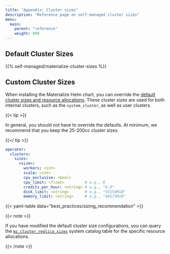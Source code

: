 ```yaml
---
title: "Appendix: Cluster sizes"
description: "Reference page on self-managed cluster sizes"
menu:
  main:
    parent: "reference"
    weight: 900
---
```


## Default Cluster Sizes

{{% self-managed/materialize-cluster-sizes %}}

## Custom Cluster Sizes

When installing the Materialize Helm chart, you can override the [default
cluster sizes and resource allocations](/sql/appendix-cluster-sizes/). These
cluster sizes are used for both internal clusters, such as the `system_cluster`,
as well as user clusters.

{{< tip >}}

In general, you should not have to override the defaults. At minimum, we
recommend that you keep the 25-200cc cluster sizes.

{{</ tip >}}

```yaml
operator:
  clusters:
    sizes:
      <size>:
        workers: <int>
        scale: <int>
        cpu_exclusive: <bool>
        cpu_limit: <float>         # e.g., 6
        credits_per_hour: <string> # e.g., "0.0"
        disk_limit: <string>       # e.g., "93150MiB"
        memory_limit: <string>     # e.g., "46575MiB"
```

{{< yaml-table data="best_practices/sizing_recommendation" >}}

{{< note >}}

If you have modified the default cluster size configurations, you can query the
[`mz_cluster_replica_sizes`](/sql/system-catalog/mz_catalog/#mz_cluster_replica_sizes)
system catalog table for the specific resource allocations.

{{< /note >}}
